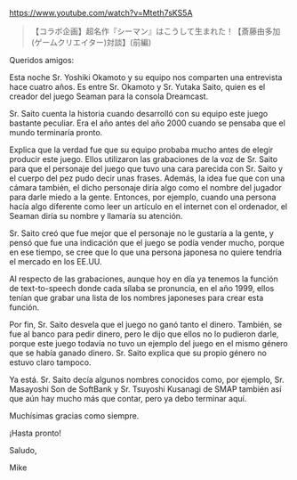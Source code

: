 https://www.youtube.com/watch?v=Mteth7sKS5A

> 【コラボ企画】超名作『シーマン』はこうして生まれた！【斎藤由多加(ゲームクリエイター)対談】(前編)

Queridos amigos:

Esta noche Sr. Yoshiki Okamoto y su equipo nos comparten una entrevista hace cuatro años. Es entre Sr. Okamoto y Sr. Yutaka Saito, quien es el creador del juego Seaman para la consola Dreamcast.

Sr. Saito cuenta la historia cuando desarrolló con su equipo este juego bastante peculiar. Era el año antes del año 2000 cuando se pensaba que el mundo terminaría pronto.

Explica que la verdad fue que su equipo probaba mucho antes de elegir producir este juego. Ellos utilizaron las grabaciones de la voz de Sr. Saito para que el personaje del juego que tuvo una cara parecida con Sr. Saito y el cuerpo del pez pudo decir unas frases. Además, la idea fue que con una cámara también, el dicho personaje diría algo como el nombre del jugador para darle miedo a la gente. Entonces, por ejemplo, cuando una persona hacía algo diferente como leer un artículo en el internet con el ordenador, el Seaman diría su nombre y llamaría su atención.

Sr. Saito creó que fue mejor que el personaje no le gustaría a la gente, y pensó que fue una indicación que el juego se podía vender mucho, porque en ese tiempo, se cree que lo que una persona japonesa no quiere tendría el mercado en los EE.UU.

Al respecto de las grabaciones, aunque hoy en día ya tenemos la función de text-to-speech donde cada sílaba se pronuncia, en el año 1999, ellos tenían que grabar una lista de los nombres japoneses para crear esta función.

Por fin, Sr. Saito desvela que el juego no ganó tanto el dinero. También, se fue al banco para pedir dinero, pero le dijo que ellos no lo pudieron darle, porque este juego todavía no tuvo un ejemplo del juego en el mismo género que se había ganado dinero. Sr. Saito explica que su propio género no estuvo claro tampoco.

Ya está. Sr. Saito decía algunos nombres conocidos como, por ejemplo, Sr. Masayoshi Son de SoftBank y Sr. Tsuyoshi Kusanagi de SMAP también así que aún hay mucho más que contar, pero ya debo terminar aquí.

Muchísimas gracias como siempre.

¡Hasta pronto!

Saludo,

Mike
